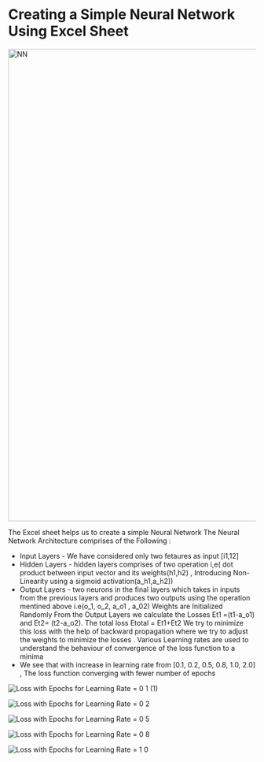 # Creating a Simple Neural Network Using Excel Sheet 
<img width="959" alt="NN" src="https://github.com/deeplearning-llm/S6-Assignment/assets/135349271/4e41de01-3072-49dd-b706-098865464bb1">

The Excel sheet helps us to create a simple Neural Network The Neural Network Architecture comprises of the Following :

- Input Layers - We have considered only two fetaures as input [i1,12]
- Hidden Layers - hidden layers comprises of two operation i,e( dot product between input vector and its weights(h1,h2) , Introducing Non-Linearity using a sigmoid         activation(a_h1,a_h2))
- Output Layers - two neurons in the final layers which takes in inputs from the previous layers and produces two outputs using the operation mentined above i.e(o_1, o_2, a_o1 , a_02) Weights are Initialized Randomly From the Output Layers we calculate the Losses Et1 =(t1-a_o1) and Et2= (t2-a_o2). The total loss Etotal = Et1+Et2 We try to minimize  this loss with the help of backward propagation where we try to adjust the weights to minimize the losses . Various Learning rates are used to understand the behaviour of convergence of the loss function to a minima
- We see that with increase in learning rate from [0.1, 0.2, 0.5, 0.8, 1.0, 2.0] , The loss function converging with fewer number of epochs




![Loss with Epochs for Learning Rate = 0 1     (1)](https://github.com/deeplearning-llm/S6-Assignment/assets/135349271/eac3f8c1-a92f-46cf-a6c6-277960ac899d)


![Loss with Epochs for Learning Rate = 0 2  ](https://github.com/deeplearning-llm/S6-Assignment/assets/135349271/b4892101-5360-49b9-9570-4de5e19de7da)


![Loss with Epochs for Learning Rate = 0 5  ](https://github.com/deeplearning-llm/S6-Assignment/assets/135349271/2b45fee6-c173-46c7-b5c1-36fc16d13835)


![Loss with Epochs for Learning Rate = 0 8 ](https://github.com/deeplearning-llm/S6-Assignment/assets/135349271/32a56514-b73f-469b-8b6f-8284f10459c6)


![Loss with Epochs for Learning Rate = 1 0](https://github.com/deeplearning-llm/S6-Assignment/assets/135349271/8da15ff2-c39f-459d-a529-0ee0da0dd438)
